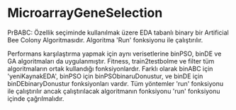 # MicroarrayGeneSelection
PrBABC: Özellik seçiminde kullanılmak üzere EDA tabanlı binary bir Artificial Bee Colony Algoritmasıdır.
Algoritma 'Run' fonksiyonu ile çalıştırılır.

Performans karşılaştırma yapmak için aynı verisetlerine binPSO, binDE ve GA algoritmaları da uygulanmıştır.
Fitness, train2testbolme ve filter tüm algoritmaların ortak kullandığı fonksiyonlardır.
Farklı olarak binABC için 'yeniKaynakEDA', binPSO için binPSObinaruDonustur, ve binDE için binDEbinaryDonustur fonksiyonları vardır.
Tüm yöntemler 'run' fonksiyonu ile çalıştırılır ancak çalıştırılacak algoritmanın fonksiyonu 'run' fonksiyonu içinde çağrılmalıdır.

